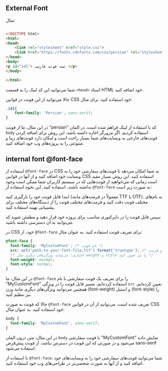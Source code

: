 ## External Font
مثال:

```html

<!DOCTYPE html>
<html>
<head>
    <link rel="stylesheet" href="style.css">
    <link href="https://fonts.cdnfonts.com/css/persian" rel="stylesheet">
</head>
<body>
<p id="id1"> تست فونت فارسی </p>
</body>

</html>

```

 شما می‌توانید این کد لینک را به قسمت `<head>` اسناد HTML خود اضافه کنید.

 حالا می‌توانید از این فونت در قوانین CSS خود استفاده کنید. برای مثال:

```css
.id1{
    font-family: 'Persian', sans-serif;
}

```

در این مثال، ما از فونت "persian" که با استفاده از لینک فراهم شده است، در المان `body` استفاده کردیم. اگر مرورگر اجازه داشته باشد،
این روش برای اضافه کردن فونت‌های خارجی به وبسایت‌های شما بسیار راحت است و امکان دارد فونت‌های زیبا و متنوعی را به پروژه‌های وب خود اضافه کنید.

## internal font @font-face

استفاده از `@font-face` در CSS به شما امکان می‌دهد تا فونت‌های سفارشی خود را به وبسایت خود اضافه کنید و از آنها در قوانین CSS استفاده کنید. این روش بسیار مفید است زمانی که می‌خواهید از فونت‌هایی که در سیستم کاربران شما ممکن است وجود نداشته باشند، استفاده کنید. این نحوه استفاده از `@font-face` به صورت زیر است:

 ابتدا فایل فونت خود را بارگیری کنید (معمولاً در فرمت‌های مانند TTF یا OTF). به نام‌های مختلف فونت دقت کنید و فرمت‌های مختلف فونت را از دستگاه‌های مختلف برای پشتیبانی بهینه استفاده کنید.

 سپس فایل فونت را در دایرکتوری مناسب برای پروژه خود قرار دهید و مطمئن شوید که می‌توانید به آن دسترسی داشته باشید.

 در CSS خود، از `@font-face` برای تعریف فونت استفاده کنید. به عنوان مثال:

```css
@font-face {
  font-family: 'MyCustomFont'; /* نام فونت */
  src: url('path-to-your-font-file.ttf') format('truetype'); /* مسیر فایل فونت و فرمت */
  /* اختیاری: می‌توانید ویژگی‌های دیگری مثل weight و style را نیز تعیین کنید */
  font-weight: normal;
  font-style: normal;
}
```

در این مثال، ما `@font-face` را برای تعریف یک فونت سفارشی با نام "MyCustomFont" استفاده کرده‌ایم. مسیر فایل فونت را در ویژگی `src` تعیین کرده‌ایم. همچنین می‌توانید ویژگی‌های دیگری مانند وزن (font-weight) و استیل (font-style) را نیز تنظیم کنید.

 حالا که فونت به صورت `@font-face` تعریف شده است، می‌توانید از آن در قوانین CSS خود استفاده کنید. به عنوان مثال:

```css
body {
  font-family: 'MyCustomFont', sans-serif;
}
```

در این مثال، متن درون المان `body` با فونت سفارشی "MyCustomFont" نمایش داده می‌شود و در صورتی که این فونت در دسترس نباشد، از فونت پیش‌فرض sans-serif استفاده می‌شود.

با استفاده از `@font-face`، شما می‌توانید فونت‌های سفارشی خود را به وبسایت‌های خود اضافه کنید و از آنها به صورت شخصی‌تر در طراحی‌های وب خود استفاده کنید.




